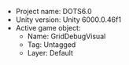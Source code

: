<!-- UNITY CODE ASSIST INSTRUCTIONS START -->
- Project name: DOTS6.0
- Unity version: Unity 6000.0.46f1
- Active game object:
  - Name: GridDebugVisual
  - Tag: Untagged
  - Layer: Default
<!-- UNITY CODE ASSIST INSTRUCTIONS END -->